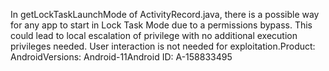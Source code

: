 In getLockTaskLaunchMode of ActivityRecord.java, there is a possible way for any app to start in Lock Task Mode due to a permissions bypass. This could lead to local escalation of privilege with no additional execution privileges needed. User interaction is not needed for exploitation.Product: AndroidVersions: Android-11Android ID: A-158833495